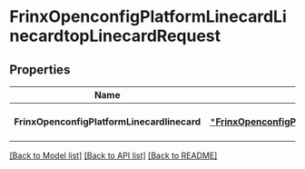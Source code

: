 # FrinxOpenconfigPlatformLinecardLinecardtopLinecardRequest

## Properties
Name | Type | Description | Notes
------------ | ------------- | ------------- | -------------
**FrinxOpenconfigPlatformLinecardlinecard** | [***FrinxOpenconfigPlatformLinecardLinecardtopLinecard**](frinx.openconfig.platform.linecard.linecardtop.Linecard.md) |  | [optional] [default to null]

[[Back to Model list]](../README.md#documentation-for-models) [[Back to API list]](../README.md#documentation-for-api-endpoints) [[Back to README]](../README.md)


